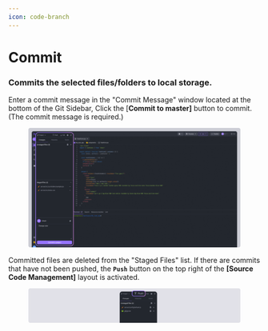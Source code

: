 ```yaml
---
icon: code-branch
---
```


# Commit

### Commits the selected files/folders to local storage.

Enter a commit message in the "Commit Message" window located at the bottom of the Git Sidebar, Click the \[**Commit to master]** button to commit. (The commit message is required.)

<figure><img src="../../../.gitbook/assets/git_02.png" alt=""><figcaption></figcaption></figure>

Committed files are deleted from the "Staged Files" list. If there are commits that have not been pushed, the **`Push`** button on the top right of the **\[Source Code Management]** layout is activated.

<figure><img src="../../../.gitbook/assets/git_03.png" alt=""><figcaption></figcaption></figure>

